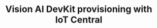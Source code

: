 ---
title: "Vision AI DevKit provisioning with IoT Central"
permalink: /docs/projects/iotcentral/
redirect_to:
  - https://azure.github.io/Vision-AI-DevKit-Pages/docs/community_project01
excerpt: "Connect the Vision AI DevKit to Azure services."
header:
  overlay_image: /assets/images/iotcentral.PNG
  overlay_full: true
  teaser: /assets/images/iotcentral.PNG
difficulty: MEDIUM
last_modified_at: 2019-9-13
---